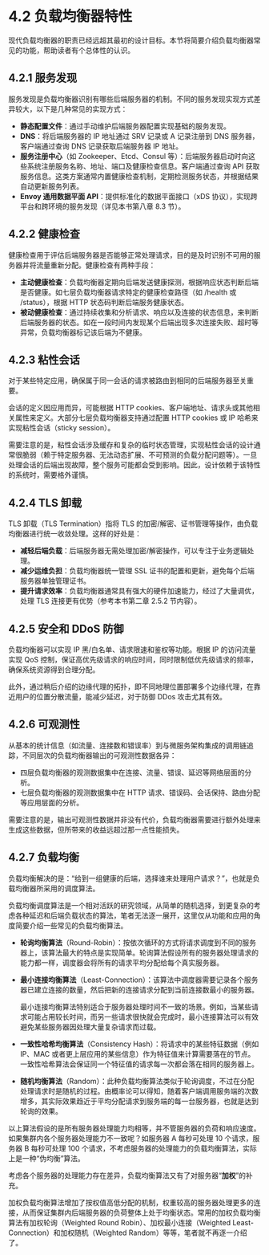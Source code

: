 # 4.2 负载均衡器特性


现代负载均衡器的职责已经远超其最初的设计目标。本节将简要介绍负载均衡器常见的功能，帮助读者有个总体性的认识。

## 4.2.1 服务发现

服务发现是负载均衡器识别有哪些后端服务器的机制。不同的服务发现实现方式差异较大，以下是几种常见的实现方式：

- **静态配置文件**：通过手动维护后端服务器配置实现基础的服务发现。
- **DNS**：将后端服务器的 IP 地址通过 SRV 记录或 A 记录注册到 DNS 服务器，客户端通过查询 DNS 记录获取后端服务器 IP 地址。
- **服务注册中心**（如 Zookeeper、Etcd、Consul 等）：后端服务器启动时向这些系统注册服务名称、地址、端口及健康检查信息。客户端通过查询 API 获取服务信息。这类方案通常内置健康检查机制，定期检测服务状态，并根据结果自动更新服务列表。
- **Envoy 通用数据平面 API**：提供标准化的数据平面接口（xDS 协议），实现跨平台和跨环境的服务发现（详见本书第八章 8.3 节）。

## 4.2.2 健康检查

健康检查用于评估后端服务器是否能够正常处理请求，目的是及时识别不可用的服务器并将流量重新分配。健康检查有两种手段：

- **主动健康检查**：负载均衡器定期向后端发送健康探测，根据响应状态判断后端是否健康。如七层负载均衡器请求特定的健康检查路径（如 /health 或 /status），根据 HTTP 状态码判断后端服务健康状态。
- **被动健康检查**：通过持续收集和分析请求、响应以及连接的状态信息，来判断后端服务器的状态。如在一段时间内发现某个后端出现多次连接失败、超时等异常，负载均衡器标记该后端为不健康。

## 4.2.3 粘性会话

对于某些特定应用，确保属于同一会话的请求被路由到相同的后端服务器至关重要。

会话的定义因应用而异，可能根据 HTTP cookies、客户端地址、请求头或其他相关属性来定义。大部分七层负载均衡器支持通过配置 HTTP cookies 或 IP 哈希来实现粘性会话（sticky session）。

需要注意的是，粘性会话涉及缓存和复杂的临时状态管理，实现粘性会话的设计通常很脆弱（赖于特定服务器、无法动态扩展、不可预测的负载分配问题等）。一旦处理会话的后端出现故障，整个服务可能都会受到影响。因此，设计依赖于该特性的系统时，需要格外谨慎。

## 4.2.4 TLS 卸载

TLS 卸载（TLS Termination）指将 TLS 的加密/解密、证书管理等操作，由负载均衡器进行统一收敛处理。这样的好处是：
- **减轻后端负载**：后端服务器无需处理加密/解密操作，可以专注于业务逻辑处理。
- **减少运维负担**：负载均衡器统一管理 SSL 证书的配置和更新，避免每个后端服务器单独管理证书。
- **提升请求效率**：负载均衡器通常具有强大的硬件加速能力，经过了大量调优，处理 TLS 连接更有优势（参考本书第二章 2.5.2 节内容）。

## 4.2.5 安全和 DDoS 防御

负载均衡器可以实现 IP 黑/白名单、请求限速和鉴权等功能。根据 IP 的访问流量实现 QoS 控制，保证高优先级请求的响应时间，同时限制低优先级请求的频率，确保系统资源得到合理分配。

此外，通过稍后介绍的边缘代理的拓扑，即不同地理位置部署多个边缘代理，在靠近用户的位置分散流量，能减少延迟，对于防御 DDos 攻击尤其有效。


## 4.2.6 可观测性

从基本的统计信息（如流量、连接数和错误率）到与微服务架构集成的调用链追踪，不同层次的负载均衡器输出的可观测性数据各异：

- 四层负载均衡器的观测数据集中在连接、流量、错误、延迟等网络层面的分析。
- 七层负载均衡器的观测数据集中在 HTTP 请求、错误码、会话保持、路由分配等应用层面的分析。

需要注意的是，输出可观测性数据并非没有代价，负载均衡器需要进行额外处理来生成这些数据，但所带来的收益远超过那一点性能损失。

## 4.2.7 负载均衡

负载均衡解决的是：“给到一组健康的后端，选择谁来处理用户请求？”，也就是负载均衡器所采用的调度算法。

负载均衡调度算法是一个相对活跃的研究领域，从简单的随机选择，到更复杂的考虑各种延迟和后端负载状态的算法，笔者无法逐一展开，这里仅从功能和应用的角度简要介绍一些常见的负载均衡算法。

- **轮询均衡算法**（Round-Robin）：按依次循环的方式将请求调度到不同的服务器上，该算法最大的特点是实现简单。轮询算法假设所有的服务器处理请求的能力都一样，调度器会将所有的请求平均分配给每个真实服务器。

- **最小连接均衡算法**（Least-Connection）：该算法中调度器需要记录各个服务器已建立连接的数量，然后把新的连接请求分配到当前连接数最小的服务器。
	
	最小连接均衡算法特别适合于服务器处理时间不一致的场景。例如，当某些请求可能占用较长时间，而另一些请求很快就会完成时，最小连接算法可以有效避免某些服务器因处理大量复杂请求而过载。

- **一致性哈希均衡算法**（Consistency Hash）：将请求中的某些特征数据（例如 IP、MAC 或者更上层应用的某些信息）作为特征值来计算需要落在的节点。一致性哈希算法会保证同一个特征值的请求每一次都会落在相同的服务器上。

- **随机均衡算法**（Random）：此种负载均衡算法类似于轮询调度，不过在分配处理请求时是随机的过程。由概率论可以得知，随着客户端调用服务端的次数增多，其实际效果趋近于平均分配请求到服务端的每一台服务器，也就是达到轮询的效果。

以上算法假设的是所有服务器处理能力均相等，并不管服务器的负荷和响应速度。如果集群内各个服务器处理能力不一致呢？如服务器 A 每秒可处理 10 个请求，服务器 B 每秒可处理 100 个请求，不考虑服务器的处理能力的负载均衡算法，实际上是一种“伪均衡”算法。

考虑各个服务器的处理能力存在差异，负载均衡算法又有了对服务器“**加权**”的补充。

加权负载均衡算法增加了按权值高低分配的机制，权重较高的服务器处理更多的连接，从而保证集群内后端服务器的负荷整体上处于均衡状态。常用的加权负载均衡算法有加权轮询（Weighted Round Robin）、加权最小连接（Weighted Least-Connection）和加权随机（Weighted Random）等等，笔者就不再逐一介绍了。

